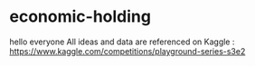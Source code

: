 # economic-holding
hello everyone
All ideas and data are referenced on Kaggle : https://www.kaggle.com/competitions/playground-series-s3e2
